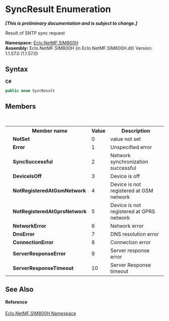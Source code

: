 # SyncResult Enumeration
 _**\[This is preliminary documentation and is subject to change.\]**_

Result of SNTP sync request

**Namespace:**&nbsp;<a href="N_Eclo_NetMF_SIM800H">Eclo.NetMF.SIM800H</a><br />**Assembly:**&nbsp;Eclo.NetMF.SIM800H (in Eclo.NetMF.SIM800H.dll) Version: 1.1.57.0 (1.1.57.0)

## Syntax

**C#**<br />
``` C#
public enum SyncResult
```


## Members
&nbsp;<table><tr><th></th><th>Member name</th><th>Value</th><th>Description</th></tr><tr><td /><td target="F:Eclo.NetMF.SIM800H.SyncResult.NotSet">**NotSet**</td><td>0</td><td>value not set</td></tr><tr><td /><td target="F:Eclo.NetMF.SIM800H.SyncResult.Error">**Error**</td><td>1</td><td>Unspecified error</td></tr><tr><td /><td target="F:Eclo.NetMF.SIM800H.SyncResult.SyncSuccessful">**SyncSuccessful**</td><td>2</td><td>Network synchronization successful</td></tr><tr><td /><td target="F:Eclo.NetMF.SIM800H.SyncResult.DeviceIsOff">**DeviceIsOff**</td><td>3</td><td>Device is off</td></tr><tr><td /><td target="F:Eclo.NetMF.SIM800H.SyncResult.NotRegisteredAtGsmNetwork">**NotRegisteredAtGsmNetwork**</td><td>4</td><td>Device is not registered at GSM network</td></tr><tr><td /><td target="F:Eclo.NetMF.SIM800H.SyncResult.NotRegisteredAtGprsNetwork">**NotRegisteredAtGprsNetwork**</td><td>5</td><td>Device is not registered at GPRS network</td></tr><tr><td /><td target="F:Eclo.NetMF.SIM800H.SyncResult.NetworkError">**NetworkError**</td><td>6</td><td>Network error</td></tr><tr><td /><td target="F:Eclo.NetMF.SIM800H.SyncResult.DnsError">**DnsError**</td><td>7</td><td>DNS resolution error</td></tr><tr><td /><td target="F:Eclo.NetMF.SIM800H.SyncResult.ConnectionError">**ConnectionError**</td><td>8</td><td>Connection error</td></tr><tr><td /><td target="F:Eclo.NetMF.SIM800H.SyncResult.ServerResponseError">**ServerResponseError**</td><td>9</td><td>Server response error</td></tr><tr><td /><td target="F:Eclo.NetMF.SIM800H.SyncResult.ServerResponseTimeout">**ServerResponseTimeout**</td><td>10</td><td>Server Response timeout</td></tr></table>

## See Also


#### Reference
<a href="N_Eclo_NetMF_SIM800H">Eclo.NetMF.SIM800H Namespace</a><br />